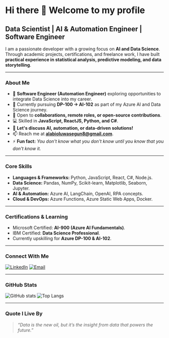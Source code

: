 # Hi there 👋 Welcome to my profile

## **Data Scientist | AI & Automation Engineer | Software Engineer**

I am a passionate developer with a growing focus on **AI and Data Science**. Through academic projects, certifications, and freelance work, I have built **practical experience in statistical analysis, predictive modeling, and data storytelling**.

---

### **About Me**

* 🔭 **Software Engineer (Automation Engineer)** exploring opportunities to integrate Data Science into my career.
* 🌱 Currently pursuing **DP-100 → AI-102** as part of my Azure AI and Data Science journey.
* 👯 Open to **collaborations, remote roles, or open-source contributions**.
* 💻 Skilled in **JavaScript, ReactJS, Python, and C#**.
* 💬 **Let's discuss AI, automation, or data-driven solutions!**
* 📫 Reach me at **[alabioluwasegun8@gmail.com](mailto:alabioluwasegun8@gmail.com)**.
* ⚡ **Fun fact:** *You don't know what you don't know until you know that you don't know it.*

---

### **Core Skills**

* **Languages & Frameworks:** Python, JavaScript, React, C#, Node.js.
* **Data Science:** Pandas, NumPy, Scikit-learn, Matplotlib, Seaborn, Jupyter.
* **AI & Automation:** Azure AI, LangChain, OpenAI, RPA concepts.
* **Cloud & DevOps:** Azure Functions, Azure Static Web Apps, Docker.

---

### **Certifications & Learning**

* Microsoft Certified: **AI-900 (Azure AI Fundamentals)**.
* IBM Certified: **Data Science Professional**.
* Currently upskilling for **Azure DP-100 & AI-102**.

---

### **Connect With Me**

[![LinkedIn](https://img.shields.io/badge/LinkedIn-0077B5?style=for-the-badge\&logo=linkedin\&logoColor=white)](https://www.linkedin.com/in/oluwasegun-michael-alabi-7b2506177/)
[![Email](https://img.shields.io/badge/Email-D14836?style=for-the-badge\&logo=gmail\&logoColor=white)](mailto:alabioluwasegun8@gmail.com)

---

### **GitHub Stats**

![GitHub stats](https://github-readme-stats.vercel.app/api?username=Mckings1\&show_icons=true\&theme=radical)
![Top Langs](https://github-readme-stats.vercel.app/api/top-langs/?username=Mckings1\&layout=compact\&theme=radical)

---

### **Quote I Live By**

> *“Data is the new oil, but it’s the insight from data that powers the future.”*
